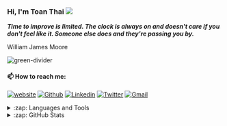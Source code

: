 ### Hi, I'm Toan Thai <img src="https://media.giphy.com/media/hvRJCLFzcasrR4ia7z/giphy.gif" width="25px">

_**Time to improve is limited. The clock is always on and doesn't care if you don't feel like it. Someone else does and they're passing you by.**_

William James Moore


![green-divider](https://user-images.githubusercontent.com/7065401/52071924-c003ad80-2562-11e9-8297-1c6595f8a7ff.png)


#### 📫 How to reach me:
[![website](https://img.shields.io/badge/Website-46a2f1?style=flat&logo=Google-Chrome&logoColor=white&link=https://thaivinhtoan.github.io/)](https://thaivinhtoan.github.io/)
[![Github](https://img.shields.io/badge/-Github-000?style=flat&logo=Github&logoColor=white)](https://github.com/thaivinhtoan)
[![Linkedin](https://img.shields.io/badge/-LinkedIn-blue?style=flat&logo=Linkedin&logoColor=white)](https://www.linkedin.com/in/thaivinhtoan/)
[![Twitter](https://img.shields.io/badge/-Twitter-blue?style=flat&labelColor=blue&logo=twitter&logoColor=white)](https://twitter.com/iam_toanxz)
[![Gmail](https://img.shields.io/badge/-Gmail-c14438?style=flat&logo=Gmail&logoColor=white)](mailto:vinhtoan466@gmail.com)

<details><summary> :zap: Languages and Tools </summary>
<p>
<code><img height="40" src="https://raw.githubusercontent.com/github/explore/master/topics/visual-studio-code/visual-studio-code.png"></code>
<code><img height="40" src="https://raw.githubusercontent.com/github/explore/master/topics/html/html.png"></code>
<code><img height="40" src="https://raw.githubusercontent.com/github/explore/master/topics/css/css.png"></code>
<code><img height="40" src="https://raw.githubusercontent.com/github/explore/master/topics/python/python.png"></code>
<code><img height="40" src="https://raw.githubusercontent.com/github/explore/master/topics/javascript/javascript.png"></code>
<code><img height="40" src="https://raw.githubusercontent.com/github/explore/master/topics/docker/docker.png"></code>
<code><img height="40" src="https://raw.githubusercontent.com/github/explore/master/topics/aws/aws.png"></code>
<code><img height="40" src="https://raw.githubusercontent.com/github/explore/master/topics/ubuntu/ubuntu.png"></code>
<code><img height="40" src="https://raw.githubusercontent.com/github/explore/master/topics/wordpress/wordpress.png"></code>
<code><img height="40" src="https://raw.githubusercontent.com/github/explore/master/topics/npm/npm.png"></code>
<code><img height="40" src="https://raw.githubusercontent.com/github/explore/master/topics/mysql/mysql.png"></code>
<code><img height="40" src="https://raw.githubusercontent.com/github/explore/master/topics/mongodb/mongodb.png"></code>
<code><img height="40" src="https://raw.githubusercontent.com/github/explore/master/topics/heroku/heroku.png"></code>
<code><img height="40" src="https://raw.githubusercontent.com/github/explore/master/topics/git/git.png"></code>
<code><img height="40" src="https://raw.githubusercontent.com/github/explore/master/topics/docker/docker.png"></code>
</p>
</details>

<details><summary> :zap: GitHub Stats </summary>
<p>

<table>
<tr>
  <td width="48%">
    <img src="https://github-readme-stats.vercel.app/api?username=thaivinhtoan&show_icons=true&hide=contribs,issues&hide_border=true" />
    <img src="https://github-readme-stats.vercel.app/api/top-langs/?username=thaivinhtoan&layout=compact&show_icons=true&hide_border=true" />
  </td>
  <td width="52%"><img alt="gif" align="right" src=".github/assets/coding.gif"/></td>
</tr>
<table>

</p>
</details>
